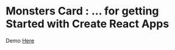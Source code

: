 # Monsters Card : ... for getting Started with Create React Apps

Demo [Here](https://antoniods.github.io/monsters-card/)


